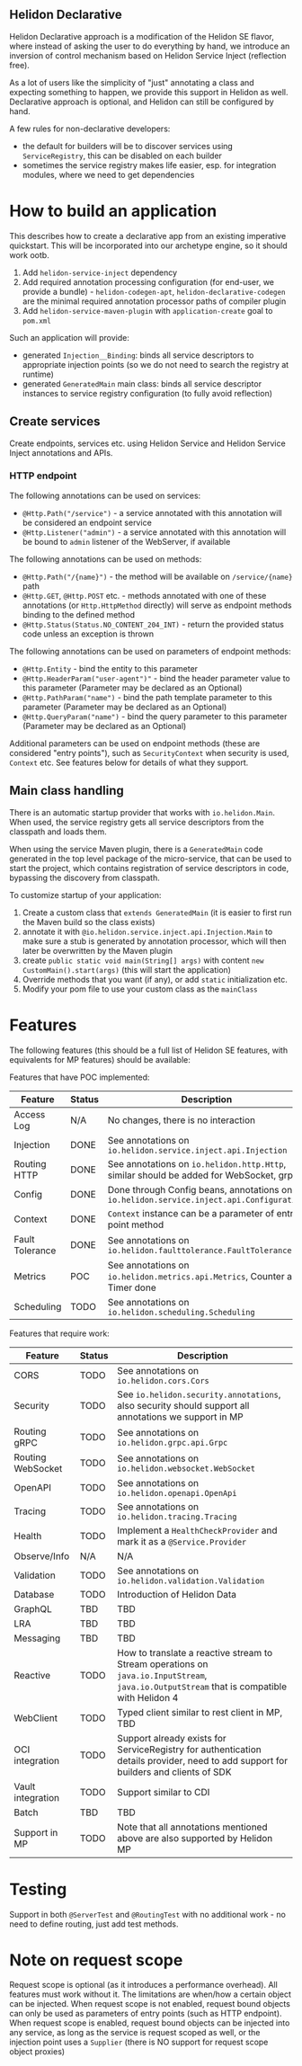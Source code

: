 Helidon Declarative
----

Helidon Declarative approach is a modification of the Helidon SE flavor, where instead of asking the user to do everything by
hand, we introduce an inversion of control mechanism based on Helidon Service Inject (reflection free).

As a lot of users like the simplicity of "just" annotating a class and expecting something to happen, we provide this support
in Helidon as well. Declarative approach is optional, and Helidon can still be configured by hand.

A few rules for non-declarative developers:

- the default for builders will be to discover services using `ServiceRegistry`, this can be disabled on each builder
- sometimes the service registry makes life easier, esp. for integration modules, where we need to get dependencies

# How to build an application

This describes how to create a declarative app from an existing imperative quickstart. This will be incorporated into our
archetype engine, so it should work ootb.

1. Add `helidon-service-inject` dependency
2. Add required annotation processing configuration (for end-user, we provide a
   bundle) - `helidon-codegen-apt`, `helidon-declarative-codegen` are the minimal required annotation processor paths of compiler
   plugin
3. Add `helidon-service-maven-plugin` with `application-create` goal to `pom.xml`

Such an application will provide:

- generated `Injection__Binding`: binds all service descriptors to appropriate injection points (so we do not need to search
  the registry at runtime)
- generated `GeneratedMain` main class: binds all service descriptor instances to service registry configuration (to fully avoid
  reflection)

## Create services

Create endpoints, services etc. using Helidon Service and Helidon Service Inject annotations and APIs.

### HTTP endpoint

The following annotations can be used on services:

- `@Http.Path("/service")` - a service annotated with this annotation will be considered an endpoint service
- `@Http.Listener("admin")` - a service annotated with this annotation will be bound to `admin` listener of the WebServer, if
  available

The following annotations can be used on methods:

- `@Http.Path("/{name}")` - the method will be available on `/service/{name}` path
- `@Http.GET`, `@Http.POST` etc. - methods annotated with one of these annotations (or `Http.HttpMethod` directly) will serve as
  endpoint methods binding to the defined method
- `@Http.Status(Status.NO_CONTENT_204_INT)` - return the provided status code unless an exception is thrown

The following annotations can be used on parameters of endpoint methods:

- `@Http.Entity` - bind the entity to this parameter
- `@Http.HeaderParam("user-agent")"` - bind the header parameter value to this parameter (Parameter may be declared as an
  Optional<X>)
- `@Http.PathParam("name")` - bind the path template parameter to this parameter (Parameter may be declared as an Optional<X>)
- `@Http.QueryParam("name")` - bind the query parameter to this parameter (Parameter may be declared as an Optional<X>)

Additional parameters can be used on endpoint methods (these are considered "entry points"), such as `SecurityContext` when
security is used, `Context` etc. See features below for details of what they support.

## Main class handling

There is an automatic startup provider that works with `io.helidon.Main`. When used, the service registry
gets all service descriptors from the classpath and loads them.

When using the service Maven plugin, there is a `GeneratedMain` code generated in the top level package of the micro-service, that
can be used to start the project, which contains registration of service descriptors in code, bypassing the discovery from
classpath.

To customize startup of your application:

1. Create a custom class that `extends GeneratedMain` (it is easier to first run the Maven build so the class exists)
2. annotate it with `@io.helidon.service.inject.api.Injection.Main` to make sure a stub is generated by annotation processor,
   which will then later be overwritten by the Maven plugin
3. create `public static void main(String[] args)` with content `new CustomMain().start(args)` (this will start the application)
4. Override methods that you want (if any), or add `static` initialization etc.
5. Modify your pom file to use your custom class as the `mainClass`

# Features

The following features (this should be a full list of Helidon SE features, with equivalents for MP features) should be available:

Features that have POC implemented:

| Feature         | Status | Description                                                                             | 
|-----------------|--------|-----------------------------------------------------------------------------------------|
| Access Log      | N/A    | No changes, there is no interaction                                                     |
| Injection       | DONE   | See annotations on `io.helidon.service.inject.api.Injection`                            | 
| Routing HTTP    | DONE   | See annotations on `io.helidon.http.Http`, similar should be added for WebSocket, grpc  |
| Config          | DONE   | Done through Config beans, annotations on `io.helidon.service.inject.api.Configuration` |
| Context         | DONE   | `Context` instance can be a parameter of entry point method                             |
| Fault Tolerance | DONE   | See annotations on `io.helidon.faulttolerance.FaultTolerance`                           | 
| Metrics         | POC    | See annotations on `io.helidon.metrics.api.Metrics`, Counter and Timer done             |
| Scheduling      | TODO   | See annotations on `io.helidon.scheduling.Scheduling`                                   |

Features that require work:

| Feature           | Status | Description                                                                                                                                | 
|-------------------|--------|--------------------------------------------------------------------------------------------------------------------------------------------|
| CORS              | TODO   | See annotations on `io.helidon.cors.Cors`                                                                                                  | 
| Security          | TODO   | See `io.helidon.security.annotations`, also security should support all annotations we support in MP                                       | 
| Routing gRPC      | TODO   | See annotations on `io.helidon.grpc.api.Grpc`                                                                                              | 
| Routing WebSocket | TODO   | See annotations on `io.helidon.websocket.WebSocket`                                                                                        | 
| OpenAPI           | TODO   | See annotations on `io.helidon.openapi.OpenApi`                                                                                            | 
| Tracing           | TODO   | See annotations on `io.helidon.tracing.Tracing`                                                                                            | 
| Health            | TODO   | Implement a `HealthCheckProvider` and mark it as a `@Service.Provider`                                                                     | 
| Observe/Info      | N/A    | N/A                                                                                                                                        | 
| Validation        | TODO   | See annotations on `io.helidon.validation.Validation`                                                                                      | 
| Database          | TODO   | Introduction of Helidon Data                                                                                                               | 
| GraphQL           | TBD    | TBD                                                                                                                                        | 
| LRA               | TBD    | TBD                                                                                                                                        | 
| Messaging         | TBD    | TBD                                                                                                                                        | 
| Reactive          | TODO   | How to translate a reactive stream to Stream operations on `java.io.InputStream`, `java.io.OutputStream` that is compatible with Helidon 4 | 
| WebClient         | TODO   | Typed client similar to rest client in MP, TBD                                                                                             |
| OCI integration   | TODO   | Support already exists for ServiceRegistry for authentication details provider, need to add support for builders and clients of SDK        | 
| Vault integration | TODO   | Support similar to CDI                                                                                                                     | 
| Batch             | TBD    | TBD                                                                                                                                        | 
| Support in MP     | TODO   | Note that all annotations mentioned above are also supported by Helidon MP                                                                 | 

# Testing

Support in both `@ServerTest` and `@RoutingTest` with no additional work - no need to define routing, just add test methods.

# Note on request scope

Request scope is optional (as it introduces a performance overhead). All features must work without it.
The limitations are when/how a certain object can be injected.
When request scope is not enabled, request bound objects can only be used as parameters of entry points (such as HTTP endpoint).
When request scope is enabled, request bound objects can be injected into any service, as long as the service is request scoped as
well, or the injection point uses a `Supplier` (there is NO support for request scope object proxies)